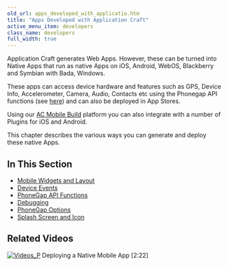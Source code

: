 ```yaml
---
old_url: apps_developed_with_applicatio.htm
title: "Apps Developed with Application Craft"
active_menu_item: developers
class_name: developers
full_width: true
---
```



Application Craft generates Web Apps. However, these can be turned into Native Apps that run as native Apps on iOS, Android, WebOS, Blackberry and Symbian with Bada, Windows.

These apps can access device hardware and features such as GPS, Device Info, Accelerometer, Camera, Audio, Contacts etc using the Phonegap API functions (see [here](developers/documentation/ac-mobile-build-phonegap/apps-developed-with-application-craft/phonegap-functions/)) and can also be deployed in App Stores.

Using our [AC Mobile Build](/developers/documentation/ac-mobile-build-phonegap/ac-mobile-build/) platform you can also integrate with a number of Plugins for iOS and Android.

This chapter describes the various ways you can generate and deploy these native Apps.

## In This Section

 - [Mobile Widgets and Layout](/developers/documentation/ac-mobile-build-phonegap/apps-developed-with-application-craft/mobile-widgets-and-layout)
 - [Device Events](/developers/documentation/ac-mobile-build-phonegap/apps-developed-with-application-craft/phonegap-specific-events)
 - [PhoneGap API Functions](/developers/documentation/ac-mobile-build-phonegap/apps-developed-with-application-craft/phonegap-functions)
 - [Debugging](/developers/documentation/ac-mobile-build-phonegap/apps-developed-with-application-craft/acmb-debugging)
 - [PhoneGap Options](/developers/documentation/ac-mobile-build-phonegap/apps-developed-with-application-craft/enabling-device-features)
 - [Splash Screen and Icon](/developers/documentation/ac-mobile-build-phonegap/apps-developed-with-application-craft/splash-screen-and-icon)

## Related Videos

[![Videos\_P](/img/docs/videos_p.png)](http://www.youtube.com/v/M9hLcnKOj04?autoplay=1&hd=1&fs=1&showsearch=0&rel=0&) Deploying a Native Mobile App [2:22]
